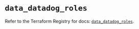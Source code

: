 # `data_datadog_roles`

Refer to the Terraform Registry for docs: [`data_datadog_roles`](https://registry.terraform.io/providers/datadog/datadog/3.72.0/docs/data-sources/roles).
